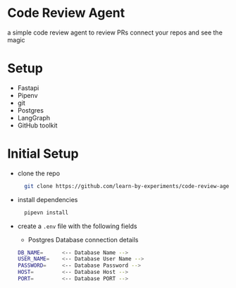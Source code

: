 # Code Review Agent

a simple code review agent to review PRs
connect your repos and see the magic

# Setup

- Fastapi
- Pipenv
- git
- Postgres
- LangGraph
- GitHub toolkit

# Initial Setup

- clone the repo
  ```bash
    git clone https://github.com/learn-by-experiments/code-review-agent.git
  ```
- install dependencies

  ```bash
    pipevn install
  ```

- create a `.env` file with the following fields
  - Postgres Database connection details
  ```bash
  DB_NAME=      <-- Database Name -->
  USER_NAME=    <-- Database User Name -->
  PASSWORD=     <-- Database Password -->
  HOST=         <-- Database Host -->
  PORT=         <-- Database PORT -->
  ```
